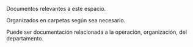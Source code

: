 Documentos relevantes a este espacio.

Organizados en carpetas según sea necesario.

Puede ser documentación relacionada a la operación, organización, del departamento. 
